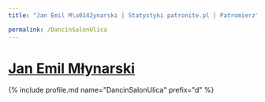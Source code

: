 ```yaml
---
title: "Jan Emil M\u0142ynarski | Statystyki patronite.pl | Patromierz"

permalink: /DancinSalonUlica
---
```


# [Jan Emil Młynarski](https://patronite.pl/DancinSalonUlica)

{% include profile.md name="DancinSalonUlica" prefix="d" %}
